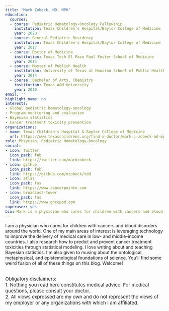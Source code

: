 ```yaml
---
title: "Mark Zobeck, MD, MPH"
education:
  courses:
  - course: Pediatric Hematology-Oncology Fellowship
    institution: Texas Children's Hospital/Baylor College of Medicine
    year: 2020
  - course: General Pediatric Residency
    institution: Texas Children's Hospital/Baylor College of Medicine
    year: 2017
  - course: Doctor of Medicine
    institution: Texas Tech El Paso Paul Foster School of Medicine
    year: 2014
  - course: Master of Publich Health
    institution: University of Texas at Houston School of Public Health
    year: 2014
  - course: Bachelor of Arts, Chemistry
    institution: Texas A&M University
    year: 2010
email: ''
highlight_name: no
interests:
- Global pediatric hematology-oncology
- Program monitoring and evaluation
- Bayesian statistics
- Cancer treatment toxicity prevention
organizations:
- name: Texas Children's Hospital & Baylor College of Medicine
  url: https://www.texaschildrens.org/find-a-doctor/mark-c-zobeck-md-mph 
role: Phsycian, Pediatric Hematology-Oncology
social:
- icon: twitter
  icon_pack: fab
  link: https://twitter.com/markzobeck
- icon: github
  icon_pack: fab
  link: https://github.com/mzobeck/tdd
- icon: atlas
  icon_pack: fas
  link: https://www.cancerpointe.com
- icon: broadcast-tower
  icon_pack: fas
  link: https://www.ghccpod.com
superuser: yes
bio: Mark is a physician who cares for children with cancers and blood disorders and writes about the intersection of medicine, global health, statistics, and philosophy. 
---
```


I am a physician who cares for children with cancers and blood disorders around the world. One of my main areas of interest is leveraging technology to improve the delivery of medical care in low- and middle-income countries. I also research how to predict and prevent cancer treatment toxicities through statistical modeling. I love writing about and teaching Bayesian statistics. I'm also given to musing about the ontological, metaphysical, and epistemological foundations of science. You'll find some weird fusion of all of these things on this blog. Welcome!  
<br> 
<p style="font-size:15px">Obligatory disclaimers:
<br>
1. Nothing you read here constitutes medical advice. For medical questions, please consult your doctor.  
<br>
2. All views expressed are my own and do not represent the views of my employer or any organizations with which I am affiliated.
</p>